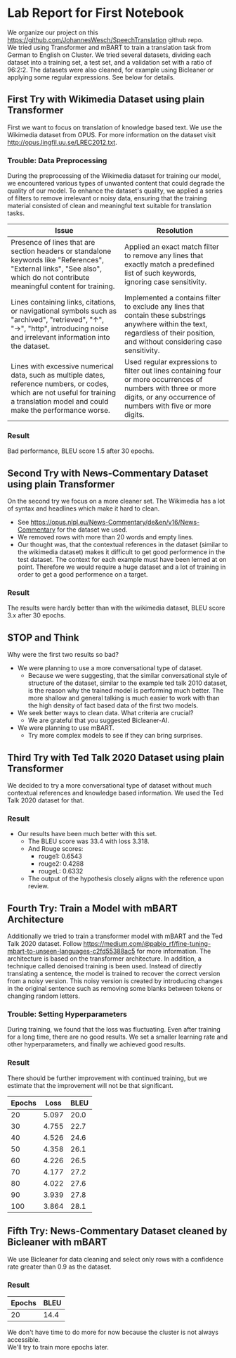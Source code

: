 # Lab Report for First Notebook
We organize our project on this https://github.com/JohannesWesch/SpeechTranslation github repo.    
We tried using Transformer and mBART to train a translation task from German to English on Cluster.
We tried several datasets, dividing each dataset into a training set, a test set, and a validation set with a ratio of 96:2:2. 
The datasets were also cleaned, for example using Bicleaner or applying some regular expressions.
See below for details.

## First Try with Wikimedia Dataset using plain Transformer
First we want to focus on translation of knowledge based text.
We use the Wikimedia dataset from OPUS. For more information on the dataset visit http://opus.lingfil.uu.se/LREC2012.txt. 
### Trouble: Data Preprocessing
During the preprocessing of the Wikimedia dataset for training our model, we encountered various types of unwanted content that could degrade the quality of our model. To enhance the dataset's quality, we applied a series of filters to remove irrelevant or noisy data, ensuring that the training material consisted of clean and meaningful text suitable for translation tasks.

| **Issue**                                                                                                                                                 | **Resolution**                                                                                                                                                                                                                                 |
|------------------------------------------------------------------------------------------------------------------------------------------------------------|-------------------------------------------------------------------------------------------------------------------------------------------------------------------------------------------------------------------------------------------------|
| Presence of lines that are section headers or standalone keywords like "References", "External links", "See also", which do not contribute meaningful content for training.                       | Applied an exact match filter to remove any lines that exactly match a predefined list of such keywords, ignoring case sensitivity.                                                                                          |
| Lines containing links, citations, or navigational symbols such as "archived", "retrieved", "↑", "→", "http", introducing noise and irrelevant information into the dataset.                     | Implemented a contains filter to exclude any lines that contain these substrings anywhere within the text, regardless of their position, and without considering case sensitivity.                                         |
| Lines with excessive numerical data, such as multiple dates, reference numbers, or codes, which are not useful for training a translation model and could make the performance worse.             | Used regular expressions to filter out lines containing four or more occurrences of numbers with three or more digits, or any occurrence of numbers with five or more digits.                      |

### Result
Bad performance, BLEU score 1.5 after 30 epochs.

## Second Try with News-Commentary Dataset using plain Transformer
On the second try we focus on a more cleaner set. The Wikimedia has a lot of syntax and headlines which make it hard to clean. 
- See https://opus.nlpl.eu/News-Commentary/de&en/v16/News-Commentary for the dataset we used.
- We removed rows with more than 20 words and empty lines.
- Our thought was, that the contextual references in the dataset (similar to the wikimedia dataset) makes it difficult to get good performence in the test dataset. The context for each example must have been lerned at on point. Therefore we would require a huge dataset and a lot of training in order to get a good performence on a target.
### Result
The results were hardly better than with the wikimedia dataset, BLEU score 3.x after 30 epochs.

## STOP and Think
Why were the first two results so bad?
- We were planning to use a more conversational type of dataset.
  - Because we were suggesting, that the similar conversational style of structure of the dataset, similar to the example ted talk 2010 dataset, is the reason why the trained model is performing much better. The more shallow and general talking is much easier to work with than the high density of fact based data of the first two models.
- We seek better ways to clean data. What criteria are crucial?
  - We are grateful that you suggested Bicleaner-AI.
- We were planning to use mBART.
  - Try more complex models to see if they can bring surprises.

## Third Try with Ted Talk 2020 Dataset using plain Transformer
We decided to try a more conversational type of dataset without much contextual references and knowledge based information. We used the Ted Talk 2020 dataset for that.
### Result
- Our results have been much better with this set.
  - The BLEU score was 33.4 with loss 3.318.
  - And Rouge scores:
    - rouge1: 0.6543
    - rouge2: 0.4288
    - rougeL: 0.6332
  - The output of the hypothesis closely aligns with the reference upon review.

## Fourth Try: Train a Model with mBART Architecture
Additionally we tried to train a transformer model with mBART and the Ted Talk 2020 dataset. Follow https://medium.com/@pablo_rf/fine-tuning-mbart-to-unseen-languages-c2fd55388ac5 for more information. 
The architecture is based on the transformer architecture. In addition, a technique called denoised training is been used. Instead of directly translating a sentence, the model is trained to recover the correct version from a noisy version. This noisy version is created by introducing changes in the original sentence such as removing some blanks between tokens or changing random letters.
### Trouble: Setting Hyperparameters
During training, we found that the loss was fluctuating. Even after training for a long time, there are no good results. We set a smaller learning rate and other hyperparameters, and finally we achieved good results.
### Result
There should be further improvement with continued training, but we estimate that the improvement will not be that significant.

| Epochs | Loss | BLEU |
|----|----|----|
| 20 | 5.097 | 20.0 |
| 30 | 4.755 | 22.7 |
| 40 | 4.526 | 24.6 |
| 50 | 4.358 | 26.1 |
| 60 | 4.226 | 26.5 |
| 70 | 4.177 | 27.2 |
| 80 | 4.022 | 27.6 |
| 90 | 3.939 | 27.8 |
| 100 | 3.864 | 28.1 |

## Fifth Try: News-Commentary Dataset cleaned by Bicleaner with mBART
We use Bicleaner for data cleaning and select only rows with a confidence rate greater than 0.9 as the dataset.
### Result
| Epochs | BLEU |
|----|----|
| 20 | 14.4 |

We don't have time to do more for now because the cluster is not always accessible.  
We'll try to train more epochs later.
